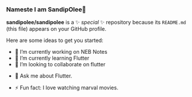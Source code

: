 ### Nameste I am SandipOlee👋

**sandipolee/sandipolee** is a ✨ _special_ ✨ repository because its `README.md` (this file) appears on your GitHub profile.

Here are some ideas to get you started:

- 🔭 I’m currently working on NEB Notes
- 🌱 I’m currently learning Flutter
- 👯 I’m looking to collaborate on flutter
<!-- - 🤔 I’m looking for help with ... -->
- 💬 Ask me about Flutter.
<!-- - 📫 How to reach me: ...
- 😄 Pronouns: ... -->
- ⚡ Fun fact: I love watching marval movies.
